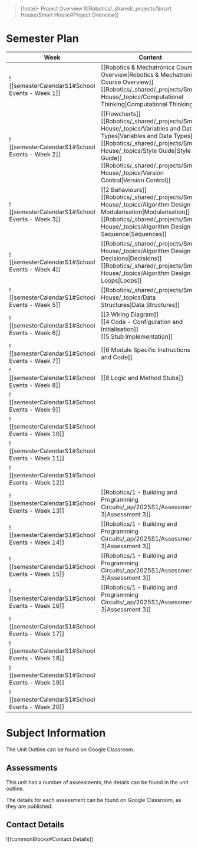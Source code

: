 
> [!note]- Project Overview
> ![[Robotics/_shared/_projects/Smart House/Smart House#Project Overview]]


# Semester Plan


| Week                                            | Content                                                                                                                                                                                                                                                                                           | Submissions                                                                                          |
| ----------------------------------------------- | ------------------------------------------------------------------------------------------------------------------------------------------------------------------------------------------------------------------------------------------------------------------------------------------------- | ---------------------------------------------------------------------------------------------------- |
| ![[semesterCalendarS1#School Events - Week 1]]  | [[Robotics & Mechatronics Course Overview\|Robotics & Mechatronics Course Overview]]<br>[[Robotics/_shared/_projects/Smart House/_topics/Computational Thinking\|Computational Thinking]]                                                                                                         |                                                                                                      |
| ![[semesterCalendarS1#School Events - Week 2]]  | [[Flowcharts]]<br>[[Robotics/_shared/_projects/Smart House/_topics/Variables and Data Types\|Variables and Data Types]]<br>[[Robotics/_shared/_projects/Smart House/_topics/Style Guide\|Style Guide]]<br>[[Robotics/_shared/_projects/Smart House/_topics/Version Control\|Version Control]]<br> |                                                                                                      |
| ![[semesterCalendarS1#School Events - Week 3]]  | [[2 Behaviours]]<br>[[Robotics/_shared/_projects/Smart House/_topics/Algorithm Design - Modularisation\|Modularisation]]<br>[[Robotics/_shared/_projects/Smart House/_topics/Algorithm Design - Sequence\|Sequences]]                                                                             |                                                                                                      |
| ![[semesterCalendarS1#School Events - Week 4]]  | [[Robotics/_shared/_projects/Smart House/_topics/Algorithm Design - Decisions\|Decisions]]<br>[[Robotics/_shared/_projects/Smart House/_topics/Algorithm Design - Loops\|Loops]]                                                                                                                  |                                                                                                      |
| ![[semesterCalendarS1#School Events - Week 5]]  | [[Robotics/_shared/_projects/Smart House/_topics/Data Structures\|Data Structures]]<br>                                                                                                                                                                                                           |                                                                                                      |
| ![[semesterCalendarS1#School Events - Week 6]]  | [[3 Wiring Diagram]]<br>[[4 Code - Configuration and Initialisation]]<br>[[5 Stub Implementation]]                                                                                                                                                                                                |                                                                                                      |
| ![[semesterCalendarS1#School Events - Week 7]]  | [[6 Module Specific Instructions and Code]]                                                                                                                                                                                                                                                       |                                                                                                      |
| ![[semesterCalendarS1#School Events - Week 8]]  | [[8 Logic and Method Stubs]]                                                                                                                                                                                                                                                                      |                                                                                                      |
| ![[semesterCalendarS1#School Events - Week 9]]  |                                                                                                                                                                                                                                                                                                   |                                                                                                      |
| ![[semesterCalendarS1#School Events - Week 10]] |                                                                                                                                                                                                                                                                                                   |                                                                                                      |
| ![[semesterCalendarS1#School Events - Week 11]] |                                                                                                                                                                                                                                                                                                   |                                                                                                      |
| ![[semesterCalendarS1#School Events - Week 12]] |                                                                                                                                                                                                                                                                                                   |                                                                                                      |
| ![[semesterCalendarS1#School Events - Week 13]] | [[Robotics/1 - Building and Programming Circuits/_ap/2025S1/Assessment 3\|Assessment 3]]                                                                                                                                                                                                          |                                                                                                      |
| ![[semesterCalendarS1#School Events - Week 14]] | [[Robotics/1 - Building and Programming Circuits/_ap/2025S1/Assessment 3\|Assessment 3]]                                                                                                                                                                                                          |                                                                                                      |
| ![[semesterCalendarS1#School Events - Week 15]] | [[Robotics/1 - Building and Programming Circuits/_ap/2025S1/Assessment 3\|Assessment 3]]                                                                                                                                                                                                          |                                                                                                      |
| ![[semesterCalendarS1#School Events - Week 16]] | [[Robotics/1 - Building and Programming Circuits/_ap/2025S1/Assessment 3\|Assessment 3]]                                                                                                                                                                                                          | [[Robotics/1 - Building and Programming Circuits/_ap/2025S1/Assessment 3\|Assessment 3 Due Friday ]] |
| ![[semesterCalendarS1#School Events - Week 17]] |                                                                                                                                                                                                                                                                                                   |                                                                                                      |
| ![[semesterCalendarS1#School Events - Week 18]] |                                                                                                                                                                                                                                                                                                   |                                                                                                      |
| ![[semesterCalendarS1#School Events - Week 19]] |                                                                                                                                                                                                                                                                                                   |                                                                                                      |
| ![[semesterCalendarS1#School Events - Week 20]] |                                                                                                                                                                                                                                                                                                   |                                                                                                      |

# Subject Information

The Unit Outline can be found on Google Classroom.

## Assessments

This unit has a number of assessments, the details can be found in the unit outline.

The details for each assessment can be found on Google Classroom, as they are published.

## Contact Details

![[commonBlocks#Contact Details]]
